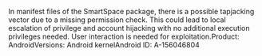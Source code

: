 In manifest files of the SmartSpace package, there is a possible tapjacking vector due to a missing permission check. This could lead to local escalation of privilege and account hijacking with no additional execution privileges needed. User interaction is needed for exploitation.Product: AndroidVersions: Android kernelAndroid ID: A-156046804